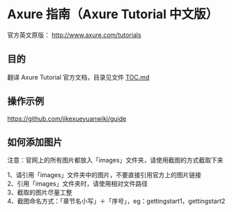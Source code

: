 # Axure 指南（Axure Tutorial 中文版）

官方英文原版：
http://www.axure.com/tutorials

## 目的

翻译 Axure Tutorial 官方文档，目录见文件 [TOC.md](TOC.md)

## 操作示例

https://github.com/jikexueyuanwiki/guide

## 如何添加图片

注意：官网上的所有图片都放入「images」文件夹，请使用截图的方式截取下来

1、请引用「images」文件夹中的图片，不要直接引用官方上的图片链接    
2、引用「images」文件夹时，请使用相对文件路径  
3、截取的图片尽量工整  
4、截图命名方式：「章节名小写」＋「序号」，eg：gettingstart1，gettingstart2
